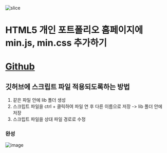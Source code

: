 
![slice](https://capsule-render.vercel.app/api?type=slice&color=auto&height=200&text=min%20추가하기&fontAlign=70&rotate=13&fontAlignY=25&desc=20231010&descAlignY=44)

# HTML5 개인 포트폴리오 홈페이지에 min.js, min.css 추가하기

# <a href="https://baesub.github.io/Tue_Report/1010/ch04_mportpolio/mintro.html"> Github </a>

## 깃허브에 스크립트 파일 적용되도록하는 방법
1. 같은 파일 안에 lib 폴더 생성
2. 스크립트 파일을 ctrl + 클릭하여 파일 연 후 다른 이름으로 저장 -> lib 폴더 안에 저장
3. 스크립트 파일을 상대 파일 경로로 수정

### 완성
![image](https://github.com/baesub/Tue_Report/assets/113866062/deff4cf1-3bee-4576-b0c3-754a21287417)
